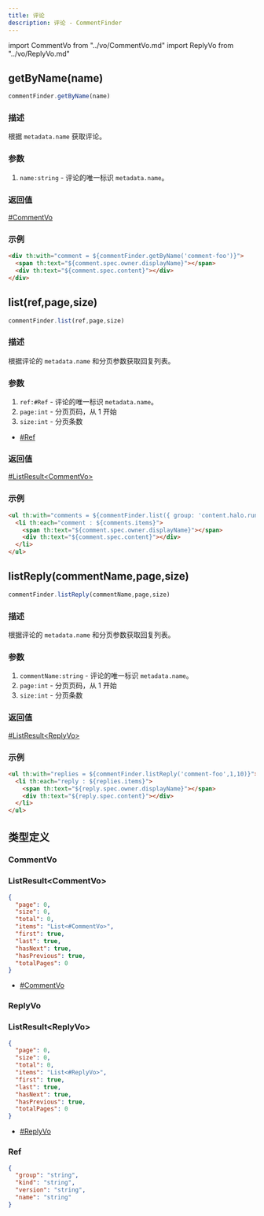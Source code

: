 ```yaml
---
title: 评论
description: 评论 - CommentFinder
---
```


import CommentVo from "../vo/CommentVo.md"
import ReplyVo from "../vo/ReplyVo.md"

## getByName(name)

```js
commentFinder.getByName(name)
```

### 描述

根据 `metadata.name` 获取评论。

### 参数

1. `name:string` - 评论的唯一标识 `metadata.name`。

### 返回值

[#CommentVo](#commentvo)

### 示例

```html
<div th:with="comment = ${commentFinder.getByName('comment-foo')}">
  <span th:text="${comment.spec.owner.displayName}"></span>
  <div th:text="${comment.spec.content}"></div>
</div>
```

## list(ref,page,size)

```js
commentFinder.list(ref,page,size)
```

### 描述

根据评论的 `metadata.name` 和分页参数获取回复列表。

### 参数

1. `ref:#Ref` - 评论的唯一标识 `metadata.name`。
2. `page:int` - 分页页码，从 1 开始
3. `size:int` - 分页条数

- [#Ref](#ref)

### 返回值

[#ListResult<CommentVo\>](#listresultcommentvo)

### 示例

```html
<ul th:with="comments = ${commentFinder.list({ group: 'content.halo.run', version: 'v1alpha1', kind: 'Post', name: 'post-foo' },1,10)}">
  <li th:each="comment : ${comments.items}">
    <span th:text="${comment.spec.owner.displayName}"></span>
    <div th:text="${comment.spec.content}"></div>
  </li>
</ul>
```

## listReply(commentName,page,size)

```js
commentFinder.listReply(commentName,page,size)
```

### 描述

根据评论的 `metadata.name` 和分页参数获取回复列表。

### 参数

1. `commentName:string` - 评论的唯一标识 `metadata.name`。
1. `page:int` - 分页页码，从 1 开始
2. `size:int` - 分页条数

### 返回值

[#ListResult<ReplyVo\>](#listresultreplyvo)

### 示例

```html
<ul th:with="replies = ${commentFinder.listReply('comment-foo',1,10)}">
  <li th:each="reply : ${replies.items}">
    <span th:text="${reply.spec.owner.displayName}"></span>
    <div th:text="${reply.spec.content}"></div>
  </li>
</ul>
```

## 类型定义

### CommentVo

<CommentVo />

### ListResult<CommentVo\>

```json title="ListResult<CommentVo>"
{
  "page": 0,
  "size": 0,
  "total": 0,
  "items": "List<#CommentVo>",
  "first": true,
  "last": true,
  "hasNext": true,
  "hasPrevious": true,
  "totalPages": 0
}
```

- [#CommentVo](#commentvo)

### ReplyVo

<ReplyVo />

### ListResult<ReplyVo\>

```json title="ListResult<ReplyVo>"
{
  "page": 0,
  "size": 0,
  "total": 0,
  "items": "List<#ReplyVo>",
  "first": true,
  "last": true,
  "hasNext": true,
  "hasPrevious": true,
  "totalPages": 0
}
```

- [#ReplyVo](#replyvo)

### Ref

```json title="Ref"
{
  "group": "string",
  "kind": "string",
  "version": "string",
  "name": "string"
}
```

